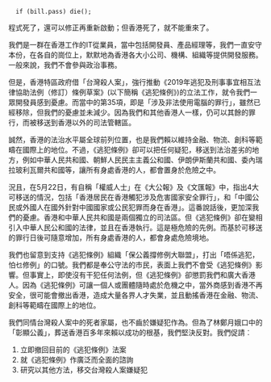 `  if (bill.pass)
    die();`
  
程式死了，還可以修正再重新啟動；但香港死了，就不能重來了。

我們是一群在香港工作的IT從業員，當中包括開發員、產品經理等，我們一直安守本份，在各自的崗位上，默默地為香港各大小公司、機構、組織等提供開發服務。一般來說，我們不會參與政治事務。

但是，香港特區政府借「台灣殺人案」，強行推動《2019年逃犯及刑事事宜相互法律協助法例（修訂）條例草案》(以下簡稱《逃犯條例》)的立法工作，就令我們一眾開發員感到憂慮。而當中的第35項，即是「涉及非法使用電腦的罪行」，雖然已經移除，但我們的憂慮並未減少。因為我們和其他香港人一樣，仍可以其餘的罪行，而被移送到香港以外的司法管轄區。

誠然，香港的法治水平屬全球前列位置，也是我們賴以維持金融、物流、創科等範疇在國際上的地位。不過，《逃犯條例》卻可以把任何疑犯，移送到法治差劣的地方，例如中華人民共和國、朝鮮人民民主主義公和國、伊朗伊斯蘭共和國、委內瑞拉玻利瓦爾共和國等，讓所有身處香港的人，都會置身於危險之中。

況且，在5月22日，有自稱「權威人士」在《大公報》及《文匯報》中，指出4大可移送的情況，包括「香港居民在香港觸犯涉及危害國家安全罪行」，和「中國公民或外國人在國外針對中國國家或公民犯罪而身在香港」。這番說話後，更加深我們的憂慮。香港和中華人民共和國是兩個獨立的司法區。但《逃犯條例》卻在變相引入中華人民公和國的法律，並且在香港執行。這是極危險的先例。而基於可移送的罪行日後可隨意增加，所有身處香港的人，都會身處危險境地。

我們也留意到支持《逃犯條例》組織「保公義撐修例大聯盟」，打出「唔係逃犯，怕乜修例」的口號。我們都是奉公守法的市民，表面上我們不會受《逃犯條例》影響。但事實上，即使沒有干犯任何法例，但《逃犯條例》卻懲罰我們和廣大香港人。因為《逃犯條例》可讓一個人或團體隨時處於危機之中，當外商感到香港不再安全，很可能會撤出香港，造成大量各界人才失業，並且動搖香港在金融、物流、創科等範疇在國際上的地位。

我們同情台灣殺人案中的死者家屬，也不齒於嫌疑犯作為。但為了林鄭月娥口中的「彰顯公義」，葬送香港百多年來賴以成功的根基，我們堅決反對。我們促請︰

1. 立即撤回目前的《逃犯條例》法案
2. 就《逃犯條例》作廣泛而全面的諮詢
3. 研究以其他方法，移交台灣殺人案嫌疑犯